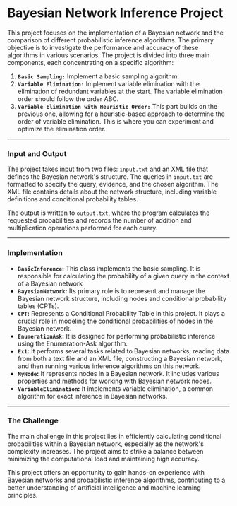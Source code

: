 # Bayesian Network Inference Project

This project focuses on the implementation of a Bayesian network and the comparison of different probabilistic inference algorithms. The primary objective is to investigate the performance and accuracy of these algorithms in various scenarios. The project is divided into three main components, each concentrating on a specific algorithm:

1. **`Basic Sampling:`**  Implement a basic sampling algorithm.
2. **`Variable Elimination:`** Implement variable elimination with the elimination of redundant variables at the start. The variable elimination order should follow the order ABC.
3. **`Variable Elimination with Heuristic Order:`** This part builds on the previous one, allowing for a heuristic-based approach to determine the order of variable elimination. This is where you can experiment and optimize the elimination order.

---
### Input and Output
The project takes input from two files: `input.txt` and an XML file that defines the Bayesian network's structure. The queries in `input.txt` are formatted to specify the query, evidence, and the chosen algorithm. The XML file contains details about the network structure, including variable definitions and conditional probability tables.

The output is written to `output.txt`, where the program calculates the requested probabilities and records the number of addition and multiplication operations performed for each query.

---
### Implementation
- **`BasicInference`:** This class implements the basic sampling. It is responsible for calculating the probability of a given query in the context of a Bayesian network
- **`BayesianNetwork`:** Its primary role is to represent and manage the Bayesian network structure, including nodes and conditional probability tables (CPTs).
- **`CPT`:** Represents a Conditional Probability Table in this project. It plays a crucial role in modeling the conditional probabilities of nodes in the Bayesian network.
- **`EnumerationAsk`:** It is designed for performing probabilistic inference using the Enumeration-Ask algorithm.
- **`Ex1`:** It performs several tasks related to Bayesian networks, reading data from both a text file and an XML file, constructing a Bayesian network, and then running various inference algorithms on this network.
- **`MyNode`:** It represents nodes in a Bayesian network. It includes various properties and methods for working with Bayesian network nodes.
- **`VariableElimination`:** It implements variable elimination, a common algorithm for exact inference in Bayesian networks.

---
### The Challenge
The main challenge in this project lies in efficiently calculating conditional probabilities within a Bayesian network, especially as the network's complexity increases. The project aims to strike a balance between minimizing the computational load and maintaining high accuracy.

This project offers an opportunity to gain hands-on experience with Bayesian networks and probabilistic inference algorithms, contributing to a better understanding of artificial intelligence and machine learning principles.
